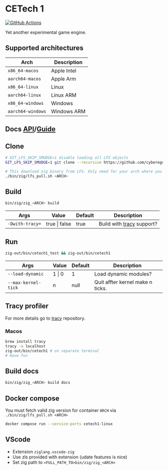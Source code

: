 # CETech 1

[![GitHub Actions](https://github.com/cyberegoorg/cetech1/actions/workflows/ci.yaml/badge.svg)](https://github.com/cyberegoorg/cetech1/actions/workflows/ci.yaml)

Yet another experimental game engine.

## Supported architectures

| Arch                | Description   |
|---------------------|---------------|
| `x86_64-macos`      | Apple Intel   |
| `aarch64-macos`     | Apple Arm     |
| `x86_64-linux`      | Linux         |
| `aarch64-linux`     | Linux ARM     |
| `x86_64-windows`    | Windows       |
| `aarch64-windows`   | Windows ARM   |

## Docs [API](https://cyberegoorg.github.io/cetech1/)/[Guide](https://cyberegoorg.github.io/cetech1/#G;)

## Clone

```sh
# GIT_LFS_SKIP_SMUDGE=1 disable loading all LFS objects
GIT_LFS_SKIP_SMUDGE=1 git clone --recursive https://github.com/cyberegoorg/cetech1.git

# This download zig binary from LFS. Only need for your arch where you develop
./bin/zig/lfs_pull.sh <ARCH>
```

## Build

```sh
bin/zig/zig_<ARCH> build
```

Args                      | Value           | Default     | Description
--------------------------|-----------------|-------------|-----------------------------------
`-Dwith-tracy=`           | true \| false   | true        | Build with [tracy](#tracy-profiler) support?

## Run

```sh
zig-out/bin/cetech1_test && zig-out/bin/cetech1
```

Args                      | Value    | Default     | Description
--------------------------|----------|-------------|-----------------------------------
`--load-dynamic`          | 1 \| 0   | 1           | Load dynamic modules?
`--max-kernel-tick`       | n        | null        | Quit affter kernel make n ticks.

## Tracy profiler

For more details go to [tracy](https://github.com/wolfpld/tracy) repository.

### Macos

```sh
brew install tracy
tracy -a localhost 
zig-out/bin/cetech1 # on separate terminal
# Have fun
```

## Build docs

```sh
bin/zig/zig_<ARCH> build docs
```

## Docker compose

You must fetch valid zig version for container `ARCH` via `./bin/zig/lfs_pull.sh <ARCH>`

```sh
docker compose run --service-ports cetech1-linux 
```

## VScode

- Extension `ziglang.vscode-zig`
- Use zls provided with extension (udate features is nice)
- Set zig path to `<FULL_PATH_TO>bin/zig/zig_<ARCH>`
